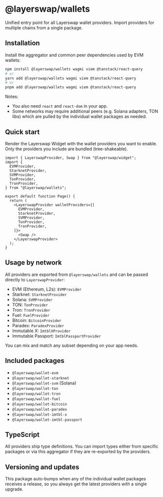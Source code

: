 # @layerswap/wallets

Unified entry point for all Layerswap wallet providers. Import providers for multiple chains from a single package.

## Installation

Install the aggregator and common peer dependencies used by EVM wallets:

```bash
npm install @layerswap/wallets wagmi viem @tanstack/react-query
# or
yarn add @layerswap/wallets wagmi viem @tanstack/react-query
# or
pnpm add @layerswap/wallets wagmi viem @tanstack/react-query
```

Notes:
- You also need `react` and `react-dom` in your app.
- Some networks may require additional peers (e.g. Solana adapters, TON libs) which are pulled by the individual wallet packages as needed.

## Quick start

Render the Layerswap Widget with the wallet providers you want to enable. Only the providers you include are bundled (tree-shakeable).

```tsx
import { LayerswapProvider, Swap } from "@layerswap/widget";
import {
  EVMProvider,
  StarknetProvider,
  SVMProvider,
  TonProvider,
  TronProvider,
} from "@layerswap/wallets";

export default function Page() {
  return (
    <LayerswapProvider walletProviders={[
      EVMProvider,
      StarknetProvider,
      SVMProvider,
      TonProvider,
      TronProvider,
    ]}>
      <Swap />
    </LayerswapProvider>
  );
}
```

## Usage by network

All providers are exported from `@layerswap/wallets` and can be passed directly to `LayerswapProvider`:

- EVM (Ethereum, L2s): `EVMProvider`
- Starknet: `StarknetProvider`
- Solana: `SVMProvider`
- TON: `TonProvider`
- Tron: `TronProvider`
- Fuel: `FuelProvider`
- Bitcoin: `BitcoinProvider`
- Paradex: `ParadexProvider`
- Immutable X: `ImtblXProvider`
- Immutable Passport: `ImtblPassportProvider`

You can mix and match any subset depending on your app needs.

## Included packages

- `@layerswap/wallet-evm`
- `@layerswap/wallet-starknet`
- `@layerswap/wallet-svm` (Solana)
- `@layerswap/wallet-ton`
- `@layerswap/wallet-tron`
- `@layerswap/wallet-fuel`
- `@layerswap/wallet-bitcoin`
- `@layerswap/wallet-paradex`
- `@layerswap/wallet-imtbl-x`
- `@layerswap/wallet-imtbl-passport`

## TypeScript

All providers ship type definitions. You can import types either from specific packages or via this aggregator if they are re-exported by the providers.

## Versioning and updates

This package auto-bumps when any of the individual wallet packages receives a release, so you always get the latest providers with a single upgrade.

